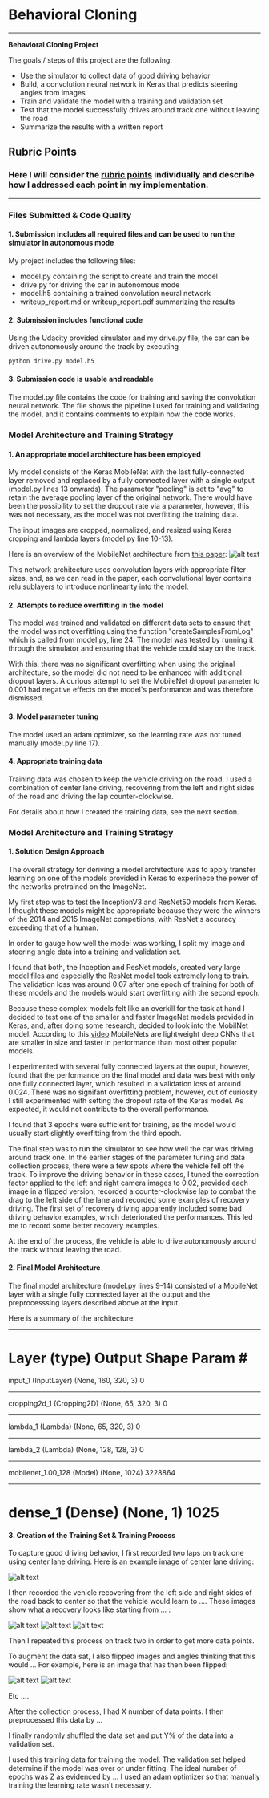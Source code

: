 # **Behavioral Cloning** 

---

**Behavioral Cloning Project**

The goals / steps of this project are the following:
* Use the simulator to collect data of good driving behavior
* Build, a convolution neural network in Keras that predicts steering angles from images
* Train and validate the model with a training and validation set
* Test that the model successfully drives around track one without leaving the road
* Summarize the results with a written report


[//]: # (Image References)

[image1]: ./writeup_files/mobileNetArch.png "MobileNet"
[image2]: ./writeup_files/backwards_center.jpg "Backwards Center"
[image3]: ./writeup_files/recovery1.jpg "Recovery 1"
[image4]: ./writeup_files/recovery2.jpg "Recovery 2"
[image5]: ./writeup_files/recovery3.jpg "Recovery 3"
[image6]: ./writeup_files/flipped.png "Flipped"
[image7]: ./examples/placeholder_small.png "Flipped Image"

## Rubric Points
### Here I will consider the [rubric points](https://review.udacity.com/#!/rubrics/432/view) individually and describe how I addressed each point in my implementation.  

---
### Files Submitted & Code Quality

#### 1. Submission includes all required files and can be used to run the simulator in autonomous mode

My project includes the following files:
* model.py containing the script to create and train the model
* drive.py for driving the car in autonomous mode
* model.h5 containing a trained convolution neural network 
* writeup_report.md or writeup_report.pdf summarizing the results

#### 2. Submission includes functional code
Using the Udacity provided simulator and my drive.py file, the car can be driven autonomously around the track by executing 
```sh
python drive.py model.h5
```

#### 3. Submission code is usable and readable

The model.py file contains the code for training and saving the convolution neural network. The file shows the pipeline I used for training and validating the model, and it contains comments to explain how the code works.

### Model Architecture and Training Strategy

#### 1. An appropriate model architecture has been employed

My model consists of the Keras MobileNet with the last fully-connected layer removed and replaced by a fully connected layer with a single output (model.py lines 13 onwards). The parameter "pooling" is set to "avg" to retain the average pooling layer of the original network. There would have been the possibility to set the dropout rate via a parameter, however, this was not necessary, as the model was not overfitting the training data.

The input images are cropped, normalized, and resized using Keras cropping and lambda layers (model.py line 10-13). 

Here is an overview of the MobileNet architecture from [this paper](https://arxiv.org/pdf/1704.04861v1.pdf):
![alt text][image1]

This network architecture uses convolution layers with appropriate filter sizes, and, as we can read in the paper, each convolutional layer contains relu sublayers to introduce nonlinearity into the model.

#### 2. Attempts to reduce overfitting in the model

The model was trained and validated on different data sets to ensure that the model was not overfitting using the function "createSamplesFromLog" which is called from model.py, line 24. The model was tested by running it through the simulator and ensuring that the vehicle could stay on the track.

With this, there was no significant overfitting when using the original architecture, so the model did not need to be enhanced with additional dropout layers. A curious attempt to set the MobileNet dropout parameter to 0.001 had negative effects on the model's performance and was therefore dismissed.

#### 3. Model parameter tuning

The model used an adam optimizer, so the learning rate was not tuned manually (model.py line 17).

#### 4. Appropriate training data

Training data was chosen to keep the vehicle driving on the road. I used a combination of center lane driving, recovering from the left and right sides of the road and driving the lap counter-clockwise.

For details about how I created the training data, see the next section. 

### Model Architecture and Training Strategy

#### 1. Solution Design Approach

The overall strategy for deriving a model architecture was to apply transfer learning on one of the models provided in Keras to experinece the power of the networks pretrained on the ImageNet.

My first step was to test the InceptionV3 and ResNet50 models from Keras. I thought these models might be appropriate because they were the winners of the 2014 and 2015 ImageNet competiions, with ResNet's accuracy exceeding that of a human.

In order to gauge how well the model was working, I split my image and steering angle data into a training and validation set. 

I found that both, the Inception and ResNet models, created very large model files and especially the ResNet model took extremely long to train. The validation loss was around 0.07 after one epoch of training for both of these models and the models would start overfitting with the second epoch. 

Because these complex models felt like an overkill for the task at hand I decided to test one of the smaller and faster ImageNet models provided in Keras, and, after doing some research, decided to look into the MobilNet model. According to this [video](https://www.youtube.com/watch?v=OO4HD-1wRN8) MobileNets are lightweight deep CNNs that are smaller in size and faster in performance than most other popular models.

I experimented with several fully connected layers at the ouput, however, found that the performance on the final model and data was best with only one fully connected layer, which resulted in a validation loss of around 0.024. There was no signifant overfitting problem, however, out of curiosity I still experimented with setting the dropout rate of the Keras model. As expected, it would not contribute to the overall performance.

I found that 3 epochs were sufficient for training, as the model would usually start slightly overfitting from the third epoch.

The final step was to run the simulator to see how well the car was driving around track one. In the earlier stages of the parameter tuning and data collection process, there were a few spots where the vehicle fell off the track. To improve the driving behavior in these cases, I tuned the correction factor applied to the left and right camera images to 0.02, provided each image in a flipped version, recorded a counter-clockwise lap to combat the drag to the left side of the lane and recorded some examples of recovery driving. The first set of recovery driving apparently included some bad driving behavior examples, which deteriorated the performances. This led me to record some better recovery examples.

At the end of the process, the vehicle is able to drive autonomously around the track without leaving the road.

#### 2. Final Model Architecture

The final model architecture (model.py lines 9-14) consisted of a MobileNet layer with a single fully connected layer at the output and the preprocesssing layers described above at the input.

Here is a summary of the architecture:
_________________________________________________________________
Layer (type)                 Output Shape              Param #
=================================================================
input_1 (InputLayer)         (None, 160, 320, 3)       0
_________________________________________________________________
cropping2d_1 (Cropping2D)    (None, 65, 320, 3)        0
_________________________________________________________________
lambda_1 (Lambda)            (None, 65, 320, 3)        0
_________________________________________________________________
lambda_2 (Lambda)            (None, 128, 128, 3)       0
_________________________________________________________________
mobilenet_1.00_128 (Model)   (None, 1024)              3228864
_________________________________________________________________
dense_1 (Dense)              (None, 1)                 1025
=================================================================

#### 3. Creation of the Training Set & Training Process

To capture good driving behavior, I first recorded two laps on track one using center lane driving. Here is an example image of center lane driving:

![alt text][image2]

I then recorded the vehicle recovering from the left side and right sides of the road back to center so that the vehicle would learn to .... These images show what a recovery looks like starting from ... :

![alt text][image3]
![alt text][image4]
![alt text][image5]

Then I repeated this process on track two in order to get more data points.

To augment the data sat, I also flipped images and angles thinking that this would ... For example, here is an image that has then been flipped:

![alt text][image6]
![alt text][image7]

Etc ....

After the collection process, I had X number of data points. I then preprocessed this data by ...


I finally randomly shuffled the data set and put Y% of the data into a validation set. 

I used this training data for training the model. The validation set helped determine if the model was over or under fitting. The ideal number of epochs was Z as evidenced by ... I used an adam optimizer so that manually training the learning rate wasn't necessary.
